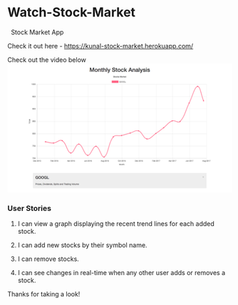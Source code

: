 # Watch-Stock-Market  
  
Stock Market App  
  
Check it out here - https://kunal-stock-market.herokuapp.com/  

Check out the video below
[![IMAGE ALT TEXT HERE](https://github.com/abkunal/Watch-Stock-Market/blob/master/Stock%20App%20screenshot.png)](https://www.youtube.com/watch?v=lxbJOm0F47A)  
  
### User Stories  
  
1. I can view a graph displaying the recent trend lines for each added stock.  
  
2. I can add new stocks by their symbol name.  
  
3. I can remove stocks.  
  
4. I can see changes in real-time when any other user adds or removes a stock.  
  
Thanks for taking a look!  
